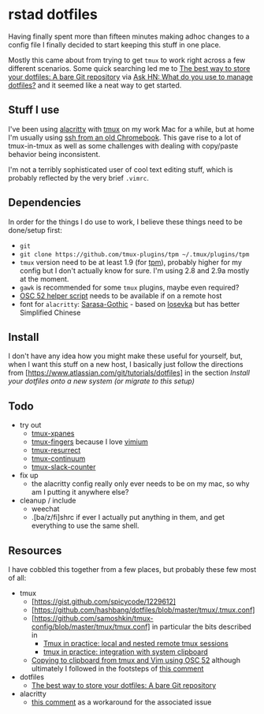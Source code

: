 # rstad dotfiles
Having finally spent more than fifteen minutes making adhoc changes to a config file I finally decided to start keeping this stuff in one place.

Mostly this came about from trying to get `tmux` to work right across a few different scenarios.  Some quick searching led me to [The best way to store your dotfiles: A bare Git repository](https://www.atlassian.com/git/tutorials/dotfiles) via [Ask HN: What do you use to manage dotfiles?](https://news.ycombinator.com/item?id=11070797) and it seemed like a neat way to get started.

## Stuff I use
I've been using [alacritty](https://github.com/jwilm/alacritty) with [tmux](https://github.com/tmux/tmux) on my work Mac for a while, but at home I'm usually using [ssh from an old Chromebook](https://chrome.google.com/webstore/detail/secure-shell-app/pnhechapfaindjhompbnflcldabbghjo?hl=en "Chromebook Secure Shell App").  This gave rise to a lot of tmux-in-tmux as well as some challenges with dealing with copy/paste behavior being inconsistent. 

I'm not a terribly sophisticated user of cool text editing stuff, which is probably reflected by the very brief `.vimrc`.  
## Dependencies
In order for the things I do use to work, I believe these things need to be done/setup first:
* `git`
* `git clone https://github.com/tmux-plugins/tpm ~/.tmux/plugins/tpm`
* `tmux` version need to be at least 1.9 (for [tpm](https://github.com/tmux-plugins/tpm)), probably higher for my config but I don't actually know for sure.  I'm using 2.8 and 2.9a mostly at the moment.
* `gawk` is recommended for some `tmux` plugins, maybe even required?
* [OSC 52 helper script](https://chromium.googlesource.com/apps/libapps/+/master/hterm/etc/osc52.sh) needs to be available if on a remote host
* font for `alacritty`: [Sarasa-Gothic](https://github.com/be5invis/Sarasa-Gothic/releases) - based on [Iosevka](https://github.com/be5invis/Iosevka) but has better Simplified Chinese

## Install
I don't have any idea how you might make these useful for yourself, but, when I want this stuff on a new host, I basically just follow the directions from [https://www.atlassian.com/git/tutorials/dotfiles] in the section *Install your dotfiles onto a new system (or migrate to this setup)*

## Todo
* try out 
  * [tmux-xpanes]( https://github.com/greymd/tmux-xpanes)
  * [tmux-fingers](https://github.com/Morantron/tmux-fingers) because I love [vimium](https://vimium.github.io/)
  * [tmux-resurrect](https://github.com/tmux-plugins/tmux-resurrect)
  * [tmux-continuum](https://github.com/tmux-plugins/tmux-continuum)
  * [tmux-slack-counter](https://github.com/x4121/tmux-slack-counter)
* fix up
  * the alacritty config really only ever needs to be on my mac, so why am I putting it anywhere else?
* cleanup / include
  * weechat
  * .[ba/z/fi]shrc if ever I actually put anything in them, and get everything to use the same shell.


## Resources
I have cobbled this together from a few places, but probably these few most of all:
* tmux
  * [https://gist.github.com/spicycode/1229612]
  * [https://github.com/hashbang/dotfiles/blob/master/tmux/.tmux.conf]
  * [https://github.com/samoshkin/tmux-config/blob/master/tmux/tmux.conf] in particular the bits described in
    * [Tmux in practice: local and nested remote tmux sessions](https://www.freecodecamp.org/news/tmux-in-practice-local-and-nested-remote-tmux-sessions-4f7ba5db8795/)
    * [tmux in practice: integration with system clipboard](https://www.freecodecamp.org/news/tmux-in-practice-integration-with-system-clipboard-bcd72c62ff7b/)
  * [Copying to clipboard from tmux and Vim using OSC 52](https://sunaku.github.io/tmux-yank-osc52.html) although ultimately I followed in the footsteps of [this comment](https://sunaku.github.io/tmux-yank-osc52.html#comment-4563469106)
* dotfiles
  * [The best way to store your dotfiles: A bare Git repository](https://www.atlassian.com/git/tutorials/dotfiles)
* alacritty
  * [this comment](https://github.com/jwilm/alacritty/issues/62#issuecomment-347552058) as a workaround for the associated issue
